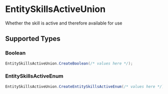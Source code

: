 # EntitySkillsActiveUnion

Whether the skill is active and therefore available for use


## Supported Types

### Boolean

```csharp
EntitySkillsActiveUnion.CreateBoolean(/* values here */);
```

### EntitySkillsActiveEnum

```csharp
EntitySkillsActiveUnion.CreateEntitySkillsActiveEnum(/* values here */);
```
